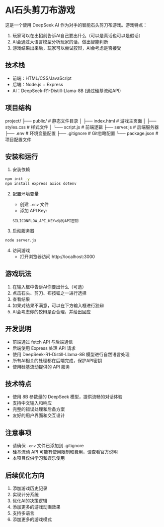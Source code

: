 # AI石头剪刀布游戏

这是一个使用 DeepSeek AI 作为对手的智能石头剪刀布游戏。游戏特点：
1. 玩家可以在出招前告诉AI自己要出什么（可以是真话也可以是假话）
2. AI会通过大语言模型分析玩家的话，做出智能判断
3. 游戏结果出来后，玩家可以尝试狡辩，AI会考虑是否接受

## 技术栈
- 前端：HTML/CSS/JavaScript
- 后端：Node.js + Express
- AI：DeepSeek-R1-Distill-Llama-8B (通过硅基流动API)

## 项目结构
project/
├── public/              # 静态文件目录
│   ├── index.html      # 游戏主页面
│   ├── styles.css      # 样式文件
│   └── script.js       # 前端逻辑
├── server.js           # 后端服务器
├── .env               # 环境变量配置
├── .gitignore         # Git忽略配置
└── package.json       # 项目配置文件

## 安装和运行

1. 安装依赖
```bash
npm init -y
npm install express axios dotenv
```

2. 配置环境变量
   - 创建 `.env` 文件
   - 添加 API Key:
   ```
   SILICONFLOW_API_KEY=你的API密钥
   ```

3. 启动服务器
```bash
node server.js
```

4. 访问游戏
   - 打开浏览器访问 http://localhost:3000

## 游戏玩法
1. 在输入框中告诉AI你要出什么（可选）
2. 点击石头、剪刀、布按钮之一进行选择
3. 查看结果
4. 如果对结果不满意，可以在下方输入框进行狡辩
5. AI会考虑你的狡辩是否合理，并给出回应

## 开发说明
- 前端通过 fetch API 与后端通信
- 后端使用 Express 处理 API 请求
- 使用 DeepSeek-R1-Distill-Llama-8B 模型进行自然语言处理
- 所有AI相关的处理都在后端完成，保护API密钥
- 使用硅基流动提供的 API 服务

## 技术特点
- 使用 8B 参数量的 DeepSeek 模型，提供流畅的对话体验
- 支持中文输入和响应
- 完整的错误处理和后备方案
- 友好的用户界面和交互设计

## 注意事项
- 请确保 `.env` 文件已添加到 .gitignore
- 硅基流动 API 可能有使用限制和费用，请查看官方说明
- 本项目仅供学习和娱乐使用

## 后续优化方向
1. 添加游戏历史记录
2. 实现计分系统
3. 优化AI的决策逻辑
4. 添加更多的游戏动画效果
5. 支持多语言
6. 添加更多的游戏模式 